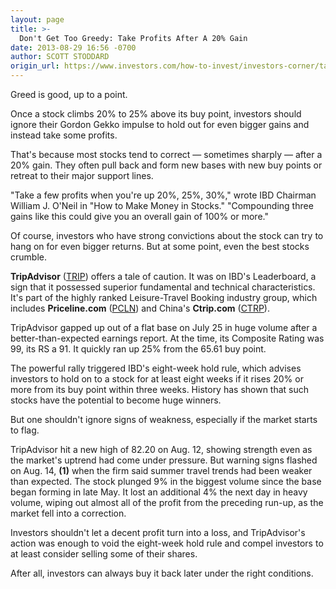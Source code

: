 ```yaml
---
layout: page
title: >-
  Don't Get Too Greedy: Take Profits After A 20% Gain
date: 2013-08-29 16:56 -0700
author: SCOTT STODDARD
origin_url: https://www.investors.com/how-to-invest/investors-corner/take-profits-after-20-gain
---
```





Greed is good, up to a point.


Once a stock climbs 20% to 25% above its buy point, investors should ignore their Gordon Gekko impulse to hold out for even bigger gains and instead take some profits.


That's because most stocks tend to correct — sometimes sharply — after a 20% gain. They often pull back and form new bases with new buy points or retreat to their major support lines.


"Take a few profits when you're up 20%, 25%, 30%," wrote IBD Chairman William J. O'Neil in "How to Make Money in Stocks." "Compounding three gains like this could give you an overall gain of 100% or more."


Of course, investors who have strong convictions about the stock can try to hang on for even bigger returns. But at some point, even the best stocks crumble.


**TripAdvisor** ([TRIP](https://research.investors.com/quote.aspx?symbol=TRIP)) offers a tale of caution. It was on IBD's Leaderboard, a sign that it possessed superior fundamental and technical characteristics. It's part of the highly ranked Leisure-Travel Booking industry group, which includes **Priceline.com** ([PCLN](https://research.investors.com/quote.aspx?symbol=PCLN)) and China's **Ctrip.com** ([CTRP](https://research.investors.com/quote.aspx?symbol=CTRP)).


TripAdvisor gapped up out of a flat base on July 25 in huge volume after a better-than-expected earnings report. At the time, its Composite Rating was 99, its RS a 91. It quickly ran up 25% from the 65.61 buy point.


The powerful rally triggered IBD's eight-week hold rule, which advises investors to hold on to a stock for at least eight weeks if it rises 20% or more from its buy point within three weeks. History has shown that such stocks have the potential to become huge winners.


But one shouldn't ignore signs of weakness, especially if the market starts to flag.


TripAdvisor hit a new high of 82.20 on Aug. 12, showing strength even as the market's uptrend had come under pressure. But warning signs flashed on Aug. 14, **(1)** when the firm said summer travel trends had been weaker than expected. The stock plunged 9% in the biggest volume since the base began forming in late May. It lost an additional 4% the next day in heavy volume, wiping out almost all of the profit from the preceding run-up, as the market fell into a correction.


Investors shouldn't let a decent profit turn into a loss, and TripAdvisor's action was enough to void the eight-week hold rule and compel investors to at least consider selling some of their shares.


After all, investors can always buy it back later under the right conditions.




